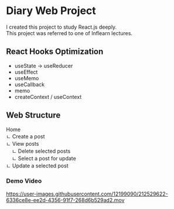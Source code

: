 # Diary Web Project

I created this project to study React.js deeply.  
This project was referred to one of Inflearn lectures.

## React Hooks Optimization

- useState → useReducer
- useEffect
- useMemo
- useCallback
- memo
- createContext / useContext

## Web Structure

Home  
ㄴ Create a post  
ㄴ View posts  
&nbsp;&nbsp;&nbsp;&nbsp;ㄴ Delete selected posts  
&nbsp;&nbsp;&nbsp;&nbsp;ㄴ Select a post for update  
ㄴ Update a selected post

### Demo Video

https://user-images.githubusercontent.com/12199090/212529622-6336ce8e-ee2d-4356-91f7-268d6b529ad2.mov

